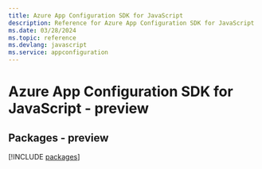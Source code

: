 ```yaml
---
title: Azure App Configuration SDK for JavaScript
description: Reference for Azure App Configuration SDK for JavaScript
ms.date: 03/28/2024
ms.topic: reference
ms.devlang: javascript
ms.service: appconfiguration
---
```

# Azure App Configuration SDK for JavaScript - preview
## Packages - preview
[!INCLUDE [packages](app-configuration-index.md)]